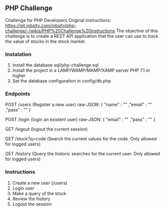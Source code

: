 ## PHP Challenge
Challenge for PHP Developers
Original instructions: https://git.jobsity.com/jobsity/php-challenge/-/wikis/PHP%20Challenge%20instructions
The objective of this challenge is to create a REST API application that the user can use to track the value of stocks in the stock market. 


### Instalation
1. Install the database sql/php-challenge.sql
2. Install the project in a LAMP/WAMP/MAMP/XAMP server
    PHP 7.1 or higher
3. Set the database configuration in config/db.php

### Endpoints

POST /users (Register a new user)
raw-JSON:
{
    "name" : ""
    ,"email" : ""
    ,"pass" : ""
}

POST /login (login an existent user)
raw-JSON:
{
    "email" : ""
    ,"pass" : ""
}

GET /logout (logout the current session)

GET /stock?q=code (Search the current values for the code. Only allowed for logged users)

GET /history (Query the historic searches for the current user. Only allowed for logged users)


### Instructions
1. Create a new user (/users)
2. Login user
3. Make a query of the stock
4. Review the history
5. Logout the session